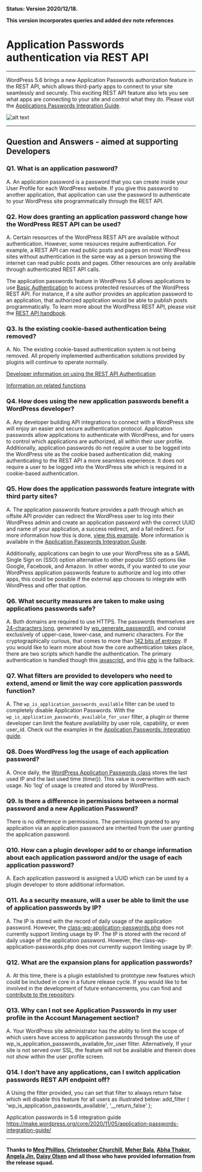 **Status: Version 2020/12/18.** 

**This version incorporates queries and added dev note references**

# Application Passwords authentication via REST API 

***

WordPress 5.6 brings a new Application Passwords authorization feature in the REST API, which allows third-party apps to connect to your site seamlessly and securely. This exciting REST API feature also lets you see what apps are connecting to your site and control what they do.
Please visit the [Applications Passwords Integration Guide](https://make.wordpress.org/core/2020/11/05/application-passwords-integration-guide/).

![alt text](https://github.com/wpmarketingteam/WP5.6Marcomms/blob/master/Questions%20and%20Answers/images/application-password-screenshot.png "Application Password Screenshot")

***

## Question and Answers - aimed at supporting Developers

### Q1. What is an application password?
A. An application password is a password that you can create inside your User Profile for each WordPress website. If you give this password to another application, that application can use the password to authenticate to your WordPress site programmatically through the REST API.


### Q2. How does granting an application password change how the WordPress REST API can be used?
A. Certain resources of the WordPress REST API are available without authentication. However, some resources require authentication. For example, a REST API can read public posts and pages on most WordPress sites without authentication in the same way as a person browsing the internet can read public posts and pages. Other resources are only available through authenticated REST API calls.

The application passwords feature in WordPress 5.6 allows applications to use [Basic Authentication](https://developer.mozilla.org/en-US/docs/Web/HTTP/Authentication)  to access protected resources of the WordPress REST API. For instance, if a site author provides an application password to an application, that authorized application would be able to publish posts programmatically. To learn more about the WordPress REST API, please visit the [REST API handbook](https://developer.wordpress.org/rest-api/).


### Q3. Is the existing cookie-based authentication being removed?
A. No. The existing cookie-based authentication system is not being removed. All  properly implemented authentication solutions provided by plugins will continue to operate normally.

[Developer information on using the REST API Authentication](https://developer.wordpress.org/rest-api/using-the-rest-api/authentication/)
 
[Information on related functions](https://developer.wordpress.org/reference/functions/wp_set_auth_cookie/)


### Q4. How does using the new application passwords benefit a WordPress developer?
A. Any developer building API integrations to connect with a WordPress site will enjoy an easier and secure authentication protocol. Application passwords allow applications to authenticate with WordPress, and for users to control which applications are authorized, all within their user profile. Additionally, application passwords do not require a user to be logged into the WordPress site as the cookie based authentication did, making authenticating to the REST API a more seamless experience. It does not require a user to be logged into the WordPress site which is required in a cookie-based authentication.


### Q5. How does the application passwords feature integrate with third party sites?
A. The application passwords feature provides a path through which an offsite API provider can redirect the WordPress user to log into their WordPress admin and create an application password with the correct UUID and name of your application, a success redirect, and a fail redirect. For more information how this is done, [view this example](https://gist.github.com/georgestephanis/44d16dfdd17bd18b9c45d1d5e6d7ec7b). More information is available in the [Application Passwords Integration Guide](https://make.wordpress.org/core/2020/11/05/application-passwords-integration-guide/).

Additionally, applications can begin to use your WordPress site as a SAML Single Sign on (SSO) option alternative to other popular SSO options like Google, Facebook, and Amazon. In other words, if you wanted to use your WordPress application passwords feature to authorize and log into other apps, this could be possible if the external app chooses to integrate with WordPress and offer that option.


### Q6. What security measures are taken to make using applications passwords safe?
A. Both domains are required to use HTTPS. The passwords themselves are [24-characters long](https://github.com/WordPress/wordpress-develop/blob/87ff38532d8f4d9f48e67e3af171ea1a88798f6d/src/wp-includes/class-wp-application-passwords.php#L25-L32), generated by [wp_generate_password()](https://github.com/WordPress/wordpress-develop/blob/87ff38532d8f4d9f48e67e3af171ea1a88798f6d/src/wp-includes/class-wp-application-passwords.php#L49), and consist exclusively of upper-case, lower-case, and numeric characters. For the cryptographically curious, that comes to more than [142 bits of entropy](https://github.com/WordPress/application-passwords/pull/34/commits/71f5e9a66f9fa552e07bb11cf981ee1f648e3516). If you would like to learn more about how the core authentication takes place, there are two scripts which handle the authentication. The primary authentication is handled though this [javascript](https://github.com/WordPress/wordpress-develop/blob/fc29c9e623fd68b8e183e45afda26b84b9c2af9f/src/js/_enqueues/admin/auth-app.js), and this [php](https://github.com/WordPress/wordpress-develop/blob/master/src/wp-admin/authorize-application.php) is the fallback.


### Q7. What filters are provided to developers who need to extend, amend or limit the way core application passwords function?
A. The `wp_is_application_passwords_available` filter can be used to completely disable Application Passwords. With the  `wp_is_application_passwords_available_for_user` filter, a plugin or theme developer can limit the feature availability by user role, capability, or even user_id. Check out the examples in the [Application Passwords: Integration guide](https://make.wordpress.org/core/2020/11/05/application-passwords-integration-guide/).
 

### Q8. Does WordPress log the usage of each application password?
A. Once daily, the [WordPress Application Passwords class](https://github.com/WordPress/wordpress-develop/blob/master/src/wp-includes/class-wp-application-passwords.php) stores the last used IP and the last used time (time()). This value is overwritten with each usage. No ‘log’ of usage is created and stored by WordPress.


### Q9. Is there a difference in permissions between a normal password and a new Application Password?
There is no difference in permissions. The permissions granted to any application via an application password are inherited from the user granting the application password. 


### Q10. How can a plugin developer add to or change information about each application password and/or the usage of each application password?
A. Each application password is assigned a UUID which can be used by a plugin developer to store additional information.


### Q11. As a security measure, will a user be able to limit the use of application passwords by IP?
A. The IP is stored with the record of daily usage of the application password. However, the [class-wp-application-passwords.php](https://github.com/WordPress/wordpress-develop/blob/master/src/wp-includes/class-wp-application-passwords.php) does not currently support limiting usage by IP.
 The IP is stored with the record of daily usage of the application password. However, the class-wp-application-passwords.php does not currently support limiting usage by IP.


### Q12. What are the expansion plans for application passwords?
A. At this time, there is a plugin established to prototype new features which could be included in core in a future release cycle. If you would like to be involved in the development of future enhancements, you can find and [contribute to the repository](https://github.com/wordpress/application-passwords).


### Q13. Why can I not see Application Passwords in my user profile in the Account Management section?
A. Your WordPress site administrator has the ability to limit the scope of which users have access to application passwords through the use of wp_is_application_passwords_available_for_user filter. Alternatively, If your site is not served over SSL, the feature will not be available and therein does not show within the user profile screen.


### Q14. I don’t have any applications, can I switch application passwords REST API endpoint off?
A Using the filter provided, you can set that filter to always return false which will disable this feature for all users as illustrated below: add_filter ( 'wp_is_application_passwords_available', '__return_false' );

Application passwords in 5.6 integration guide https://make.wordpress.org/core/2020/11/05/application-passwords-integration-guide/ 




***

#### Thanks to [Meg Phillips](https://profiles.wordpress.org/megphillips91/), [Christopher Churchill](https://profiles.wordpress.org/vimes1984/), [Meher Bala](https://profiles.wordpress.org/meher/), [Abha Thakor](https://profiles.wordpress.org/webcommsat/), [Angela Jin](https://profiles.wordpress.org/angelasjin/), [Daisy Olsen](https://profiles.wordpress.org/daisyo/) and all those who have provided information from the release squad.

